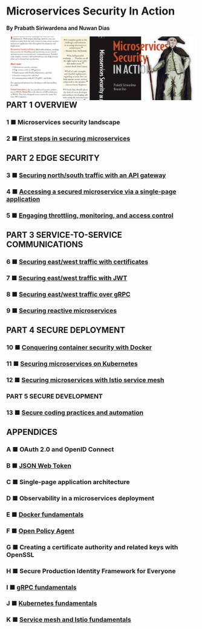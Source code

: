 # Microservices Security In Action
**By Prabath Siriwardena and Nuwan Dias**

<img src="cover.jpeg" style="float: left;" />

## PART 1 OVERVIEW 
### 1 ■ Microservices security landscape
### 2 ■ [First steps in securing microservices](chapter02)
## PART 2 EDGE SECURITY 
### 3 ■ [Securing north/south traffic with an API gateway](chapter03)
### 4 ■ [Accessing a secured microservice via a single-page application](chapter04)
### 5 ■ [Engaging throttling, monitoring, and access control](chapter05)
## PART 3 SERVICE-TO-SERVICE COMMUNICATIONS 
### 6 ■ [Securing east/west traffic with certificates ](chapter06)
### 7 ■ [Securing east/west traffic with JWT](chapter07)
### 8 ■ [Securing east/west traffic over gRPC](chapter08)
### 9 ■ [Securing reactive microservices](chapter09)
## PART 4 SECURE DEPLOYMENT 
### 10 ■ [Conquering container security with Docker](chapter10)
### 11 ■ [Securing microservices on Kubernetes](chapter11)
### 12 ■ [Securing microservices with Istio service mesh](chapter12)
### PART 5 SECURE DEVELOPMENT 
### 13 ■ [Secure coding practices and automation](chaper13)
## APPENDICES
### A ■ OAuth 2.0 and OpenID Connect 
### B ■ [JSON Web Token](appendix-b)
### C ■ Single-page application architecture 
### D ■ Observability in a microservices deployment 
### E ■ [Docker fundamentals](appendix-e)
### F ■ [Open Policy Agent](appendix-f)
### G ■ Creating a certificate authority and related keys with OpenSSL 
### H ■ Secure Production Identity Framework for Everyone 
### I ■ [gRPC fundamentals](appendix-i)
### J ■ [Kubernetes fundamentals](appendix-j)
### K ■ [Service mesh and Istio fundamentals](appendix-k)


